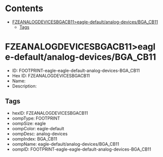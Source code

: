 



Contents
========

* [FZEANALOGDEVICESBGACB11>eagle-default/analog-devices/BGA_CB11](#fzeanalogdevicesbgacb11eagle-defaultanalog-devicesbga_cb11)
	* [Tags](#tags)

# FZEANALOGDEVICESBGACB11>eagle-default/analog-devices/BGA_CB11

- ID: FOOTPRINT-eagle-eagle-default-analog-devices-BGA_CB11
- Hex ID: FZEANALOGDEVICESBGACB11
- Name: 
- Description: 

## Tags

- hexID: FZEANALOGDEVICESBGACB11
- oompType: FOOTPRINT
- oompSize: eagle
- oompColor: eagle-default
- oompDesc: analog-devices
- oompIndex: BGA_CB11
- oompName: eagle-default/analog-devices/BGA_CB11
- oompID: FOOTPRINT-eagle-eagle-default-analog-devices-BGA_CB11

